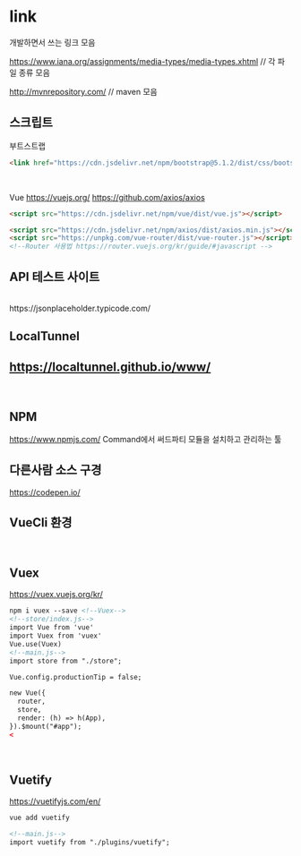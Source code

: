 # link
개발하면서 쓰는 링크 모음


https://www.iana.org/assignments/media-types/media-types.xhtml        // 각 파일 종류 모음
<br>

http://mvnrepository.com/ // maven 모음




## 스크립트
부트스트랩
```html
<link href="https://cdn.jsdelivr.net/npm/bootstrap@5.1.2/dist/css/bootstrap.min.css" rel="stylesheet"> 
```
<br>

Vue
https://vuejs.org/
https://github.com/axios/axios
```html
<script src="https://cdn.jsdelivr.net/npm/vue/dist/vue.js"></script>

<script src="https://cdn.jsdelivr.net/npm/axios/dist/axios.min.js"></script> <!--axios-->
<script src="https://unpkg.com/vue-router/dist/vue-router.js"></script> <!--router-->
<!--Router 사용법 https://router.vuejs.org/kr/guide/#javascript -->

```

## API 테스트 사이트  
<br>
https://jsonplaceholder.typicode.com/

## LocalTunnel
https://localtunnel.github.io/www/
---
<br>

## NPM
https://www.npmjs.com/
Command에서 써드파티 모듈을 설치하고 관리하는 툴

## 다른사람 소스 구경
https://codepen.io/  

## VueCli 환경
<br>

## Vuex
https://vuex.vuejs.org/kr/ 
```html
npm i vuex --save <!--Vuex-->
<!--store/index.js-->
import Vue from 'vue'
import Vuex from 'vuex'
Vue.use(Vuex)
<!--main.js-->
import store from "./store";

Vue.config.productionTip = false;

new Vue({
  router,
  store,
  render: (h) => h(App),
}).$mount("#app");
<
```
<br>

## Vuetify
https://vuetifyjs.com/en/
```html
vue add vuetify 

<!--main.js-->
import vuetify from "./plugins/vuetify";

```



